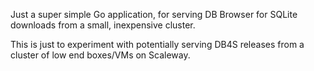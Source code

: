 Just a super simple Go application, for serving DB Browser for SQLite
downloads from a small, inexpensive cluster.

This is just to experiment with potentially serving DB4S releases
from a cluster of low end boxes/VMs on Scaleway.
